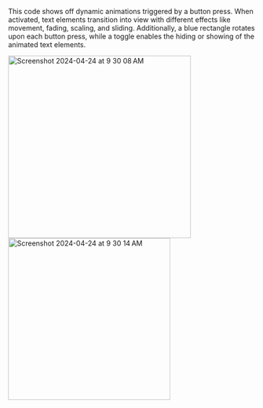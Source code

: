 This code shows off dynamic animations triggered by a button press. When activated, text elements transition into view with different effects like movement, fading, scaling, and sliding. Additionally, a blue rectangle rotates upon each button press, while a toggle enables the hiding or showing of the animated text elements.

<img width="372" alt="Screenshot 2024-04-24 at 9 30 08 AM" src="https://github.com/citrusvick/animation-practice/assets/138717384/4ef1527f-a4f0-457a-b310-f7eed6c59f79">

<img width="330" alt="Screenshot 2024-04-24 at 9 30 14 AM" src="https://github.com/citrusvick/animation-practice/assets/138717384/91d38e33-278e-4517-96f8-a06b4fbd673a">

